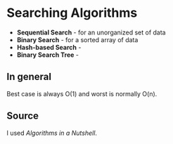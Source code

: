# Searching Algorithms


 - **Sequential Search** - for an unorganized set of data
 - **Binary Search** - for a sorted array of data
 - **Hash-based Search** - 
 - **Binary Search Tree** - 

## In general

Best case is always O(1) and worst is normally O(n).

## Source

I used *Algorithms in a Nutshell*.

